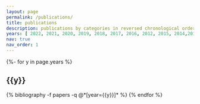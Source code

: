 ```yaml
---
layout: page
permalink: /publications/
title: publications
description: publications by categories in reversed chronological order. generated by jekyll-scholar.
years: [ 2022, 2021, 2020, 2019, 2018, 2017, 2016, 2012, 2015, 2014,2013, 2012, 2011, 2010]
nav: true
nav_order: 1
---
```

<!-- _pages/publications.md -->
<div class="publications">

{%- for y in page.years %}
  <h2 class="year">{{y}}</h2>
  {% bibliography -f papers -q @*[year={{y}}]* %}
{% endfor %}

</div>
